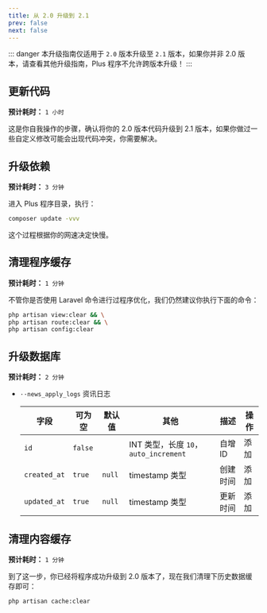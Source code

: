 ```yaml
---
title: 从 2.0 升级到 2.1
prev: false
next: false
---
```


::: danger
本升级指南仅适用于 `2.0` 版本升级至 `2.1` 版本，如果你并非 2.0 版本，请查看其他升级指南，Plus 程序不允许跨版本升级！
:::

## 更新代码

**预计耗时：** `1 小时`

这是你自我操作的步骤，确认将你的 2.0 版本代码升级到 2.1 版本，如果你做过一些自定义修改可能会出现代码冲突，你需要解决。

## 升级依赖

**预计耗时：** `3 分钟`

进入 Plus 程序目录，执行：

```bash
composer update -vvv
```

这个过程根据你的网速决定快慢。

## 清理程序缓存

**预计耗时：** `1 分钟`

不管你是否使用 Laravel 命令进行过程序优化，我们仍然建议你执行下面的命令：

```bash
php artisan view:clear && \
php artisan route:clear && \
php artisan config:clear
```

## 升级数据库

**预计耗时：** `2 分钟`

- `··news_apply_logs` 资讯日志

    | 字段 | 可为空 | 默认值 | 其他 | 描述 | 操作 |
    |-----|----|----|----|----|-----|
    | `id` | `false` | | INT 类型，长度 `10`，`auto_increment` | 自增 ID | 添加 |
    | `created_at` | `true` | `null` | timestamp 类型 | 创建时间 | 添加 |
    | `updated_at` | `true` | `null` | timestamp 类型 | 更新时间 | 添加 |

## 清理内容缓存

**预计耗时：** `1 分钟`

到了这一步，你已经将程序成功升级到 2.0 版本了，现在我们清理下历史数据缓存即可：

```
php artisan cache:clear
```
